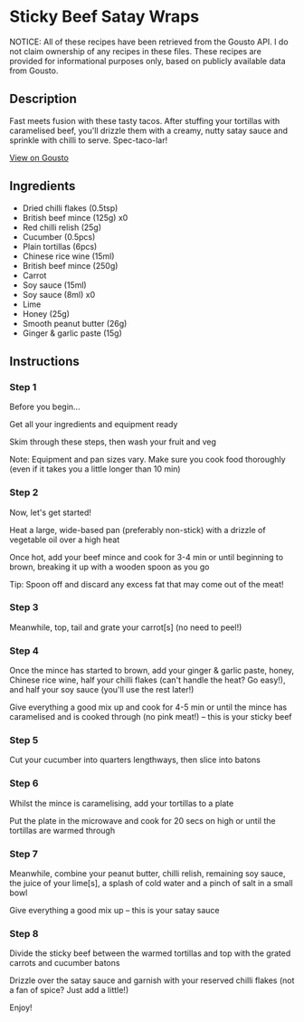 # Sticky Beef Satay Wraps

NOTICE: All of these recipes have been retrieved from the Gousto API. I do not claim ownership of any recipes in these files. These recipes are provided for informational purposes only, based on publicly available data from Gousto.

## Description

Fast meets fusion with these tasty tacos. After stuffing your tortillas with caramelised beef, you'll drizzle them with a creamy, nutty satay sauce and sprinkle with chilli to serve. Spec-taco-lar!

[View on Gousto](https://www.gousto.co.uk/recipes/cookbook/sticky-beef-satay-wraps)

## Ingredients

- Dried chilli flakes (0.5tsp)
- British beef mince (125g) x0
- Red chilli relish (25g)
- Cucumber (0.5pcs)
- Plain tortillas (6pcs)
- Chinese rice wine (15ml)
- British beef mince (250g)
- Carrot
- Soy sauce (15ml)
- Soy sauce (8ml) x0
- Lime
- Honey (25g)
- Smooth peanut butter (26g)
- Ginger & garlic paste (15g)

## Instructions


### Step 1

Before you begin...

Get all your ingredients and equipment ready

Skim through these steps, then wash your fruit and veg

Note: Equipment and pan sizes vary. Make sure you cook food thoroughly (even if it takes you a little longer than 10 min)


### Step 2

Now, let's get started!

Heat a large, wide-based pan (preferably non-stick) with a drizzle of vegetable oil over a high heat

Once hot, add your beef mince and cook for 3-4 min or until beginning to brown, breaking it up with a wooden spoon as you go

Tip: Spoon off and discard any excess fat that may come out of the meat!


### Step 3

Meanwhile, top, tail and grate your carrot[s]<span class="text-danger"> </span>(no need to peel!)


### Step 4

Once the mince has started to brown, add your ginger & garlic paste, honey, Chinese rice wine, half your chilli flakes (can't handle the heat? Go easy!), and half your soy sauce (you'll use the rest later!)

Give everything a good mix up and cook for 4-5 min or until the mince has caramelised and is cooked through (no pink meat!) – this is your sticky beef


### Step 5

Cut your cucumber into quarters lengthways, then slice into batons


### Step 6

Whilst the mince is caramelising, add your tortillas to a plate

Put the plate in the microwave and cook for 20 secs on high or until the tortillas are warmed through


### Step 7

Meanwhile, combine your peanut butter, chilli relish, remaining soy sauce, the juice of your lime[s], a splash of cold water and a pinch of salt in a small bowl

Give everything a good mix up – this is your satay sauce

### Step 8

Divide the sticky beef between the warmed tortillas and top with the grated carrots and cucumber batons

Drizzle over the satay sauce and garnish with your reserved chilli flakes (not a fan of spice? Just add a little!)

Enjoy!

